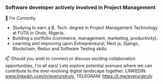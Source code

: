 ### Software developer actively involved in Project Management

🔭 I’m Currently
- Studying to earn a B. Tech. degree in Project Management Technology at FUTA in Ondo, Nigeria.
- Building a portfolio (commerce, management, marketing, productivity).
- Learning and improving upon Entrepreneural, Next.js, Django, Blockchain, Redux and Software Testing skills.

📫 Should you wish to connect or discuss exciting collaboration opportunities, I'm all ears! Lets explore potential avenues where we can contribute to the ever-evolving digital landscape together. LINKEDIN: www.linkedin.com/in/everurstruly, TELEGRAM: https://t.me/everurstruly 

<!-- 🎭 Fun facts
-->
